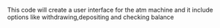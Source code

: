 This code will  create a user interface for the atm machine and it include options like withdrawing,depositing and checking balance
